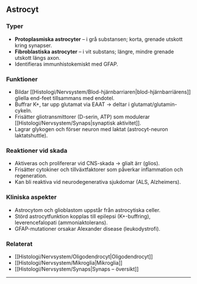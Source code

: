 ## Astrocyt

### Typer
- **Protoplasmiska astrocyter** – i grå substansen; korta, grenade utskott kring synapser.  
- **Fibroblastiska astrocyter** – i vit substans; längre, mindre grenade utskott längs axon.  
- Identifieras immunhistokemiskt med GFAP.

### Funktioner
- Bildar [[Histologi/Nervsystem/Blod-hjärnbarriaren|blod-hjärnbarriärens]] gliella end-feet tillsammans med endotel.  
- Buffrar K+, tar upp glutamat via EAAT → deltar i glutamat/glutamin-cykeln.  
- Frisätter gliotransmittorer (D-serin, ATP) som modulerar [[Histologi/Nervsystem/Synaps|synaptisk aktivitet]].  
- Lagrar glykogen och förser neuron med laktat (astrocyt-neuron laktatshuttle).

### Reaktioner vid skada
- Aktiveras och prolifererar vid CNS-skada → glialt ärr (glios).  
- Frisätter cytokiner och tillväxtfaktorer som påverkar inflammation och regeneration.  
- Kan bli reaktiva vid neurodegenerativa sjukdomar (ALS, Alzheimers).

### Kliniska aspekter
- Astrocytom och glioblastom uppstår från astrocytiska celler.  
- Störd astrocytfunktion kopplas till epilepsi (K+-buffring), leverencefalopati (ammoniaktolerans).  
- GFAP-mutationer orsakar Alexander disease (leukodystrofi).

### Relaterat
- [[Histologi/Nervsystem/Oligodendrocyt|Oligodendrocyt]]  
- [[Histologi/Nervsystem/Mikroglia|Mikroglia]]  
- [[Histologi/Nervsystem/Synaps|Synaps – översikt]]  

---
